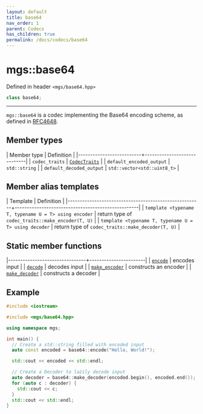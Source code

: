 ```yaml
---
layout: default
title: base64
nav_order: 1
parent: Codecs
has_children: true
permalink: /docs/codecs/base64
---
```


# mgs::base64

Defined in header `<mgs/base64.hpp>`

```cpp
class base64;
```

---

`mgs::base64` is a codec implementing the Base64 encoding scheme, as defined in [RFC4648](https://tools.ietf.org/html/rfc4648).

## Member types

| Member type              | Definition                  |
|--------------------------+-----------------------------|
| `codec_traits`           | [`CodecTraits`]()           |
| `default_encoded_output` | `std::string`               |
| `default_decoded_output` | `std::vector<std::uint8_t>` |

## Member alias templates

| Template                                              | Definition                                        |
|-------------------------------------------------------+---------------------------------------------------|
| `template <typename T, typename U = T> using encoder` | return type of `codec_traits::make_encoder(T, U)` |
| `template <typename T, typename U = T> using decoder` | return type of `codec_traits::make_decoder(T, U)` |

## Static member functions

|--------------------------------+-----------------------|
| [`encode`](encode)             | encodes input         |
| [`decode`](decode)             | decodes input         |
| [`make_encoder`](make_encoder) | constructs an encoder |
| [`make_decoder`](make_decoder) | constructs a decoder  |

## Example

```cpp
#include <iostream>

#include <mgs/base64.hpp>

using namespace mgs;

int main() {
  // Create a std::string filled with encoded input
  auto const encoded = base64::encode("Hello, World!");

  std::cout << encoded << std::endl;

  // Create a Decoder to lazily decode input
  auto decoder = base64::make_decoder(encoded.begin(), encoded.end());
  for (auto c : decoder) {
    std::cout << c;
  }
  std::cout << std::endl;
}
```
